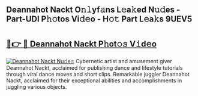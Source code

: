 ## Deannahot Nackt O𝚗𝚕yf𝚊ns L𝚎a𝚔ed N𝚞𝚍es - Part-UDI P𝚑𝚘tos Vi𝚍𝚎o - H𝚘𝚝 Part L𝚎a𝚔s 9UEV5

# <h2><a href="http://kf71d3.oniu.top/?m=Deannahot+Nackt">🔗👉 🔴 Deannahot Nackt P𝚑ot𝚘𝚜 V𝚒d𝚎o</a></h2>

[![Deannahot Nackt Nu𝚍e𝚜](https://i.imgur.com/0qMVB7G.gif)](http://kf71d3.oniu.top/?m=Deannahot+Nackt)
Cybernetic artist and amusement giver Deannahot Nackt, acclaimed for publishing dance and lifestyle tutorials through viral dance moves and short clips. Remarkable juggler Deannahot Nackt, acclaimed for their exceptional abilities and accomplishments in juggling various objects.  
